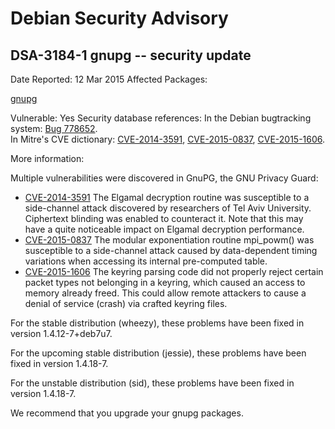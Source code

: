 
Debian Security Advisory
========================


DSA-3184-1 gnupg -- security update
-----------------------------------



Date Reported:
12 Mar 2015
Affected Packages:

[gnupg](https://packages.debian.org/src:gnupg)

Vulnerable:
Yes
Security database references:
In the Debian bugtracking system: [Bug 778652](https://bugs.debian.org/cgi-bin/bugreport.cgi?bug=778652).  
In Mitre's CVE dictionary: [CVE-2014-3591](https://security-tracker.debian.org/tracker/CVE-2014-3591), [CVE-2015-0837](https://security-tracker.debian.org/tracker/CVE-2015-0837), [CVE-2015-1606](https://security-tracker.debian.org/tracker/CVE-2015-1606).  

More information:

Multiple vulnerabilities were discovered in GnuPG, the GNU Privacy Guard:


* [CVE-2014-3591](https://security-tracker.debian.org/tracker/CVE-2014-3591)
The Elgamal decryption routine was susceptible to a side-channel
 attack discovered by researchers of Tel Aviv University. Ciphertext
 blinding was enabled to counteract it. Note that this may have a
 quite noticeable impact on Elgamal decryption performance.
* [CVE-2015-0837](https://security-tracker.debian.org/tracker/CVE-2015-0837)
The modular exponentiation routine mpi\_powm() was susceptible to a
 side-channel attack caused by data-dependent timing variations when
 accessing its internal pre-computed table.
* [CVE-2015-1606](https://security-tracker.debian.org/tracker/CVE-2015-1606)
The keyring parsing code did not properly reject certain packet
 types not belonging in a keyring, which caused an access to memory
 already freed. This could allow remote attackers to cause a denial
 of service (crash) via crafted keyring files.


For the stable distribution (wheezy), these problems have been fixed in
version 1.4.12-7+deb7u7.


For the upcoming stable distribution (jessie), these problems have been
fixed in version 1.4.18-7.


For the unstable distribution (sid), these problems have been fixed in
version 1.4.18-7.


We recommend that you upgrade your gnupg packages.





